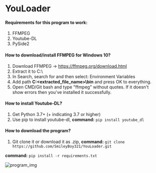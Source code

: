 # YouLoader

#### Requirements for this program to work:
1) FFMPEG
2) Youtube-DL
3) PySide2

#### How to download/install FFMPEG for Windows 10?

1) Download FFMPEG -> https://ffmpeg.org/download.html
2) Extract it to C:\
3) In Search, search for and then select: Environment Variables
4) Add path **C:\<extracted_file_name>\bin** and press OK to everything.
5) Open CMD/Git bash and type "ffmpeg" without quotes. If it doesn't show errors then you've installed it successfully.

#### How to install Youtube-DL?
1) Get Python 3.7+ (+ indicating 3.7 or higher)
2) Use pip to install youtube-dl, **command:** `pip install youtube_dl`

#### How to download the program?
1) Git clone it or download it as .zip,
**command:** `git clone https://github.com/SmileyBoy321/YouLoader.git`

**command:** `pip install -r requirements.txt`

![program_img](https://user-images.githubusercontent.com/45132310/87560813-8544f500-c6c4-11ea-95cf-a4aae1fbcdec.PNG)
